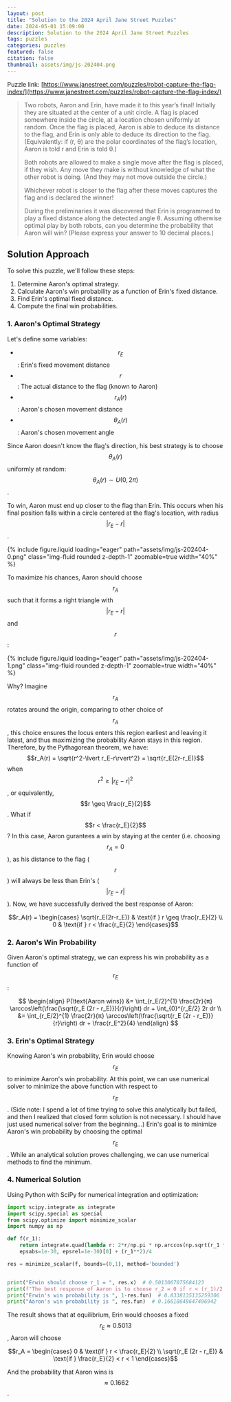```yaml
---
layout: post
title: "Solution to the 2024 April Jane Street Puzzles"
date: 2024-05-01 15:09:00
description: Solution to the 2024 April Jane Street Puzzles
tags: puzzles
categories: puzzles
featured: false
citation: false
thumbnail: assets/img/js-202404.png
---
```


Puzzle link: [https://www.janestreet.com/puzzles/robot-capture-the-flag-index/](https://www.janestreet.com/puzzles/robot-capture-the-flag-index/)
> Two robots, Aaron and Erin, have made it to this year’s final! Initially they are situated at the center of a unit circle. A flag is placed somewhere inside the circle, at a location chosen uniformly at random. Once the flag is placed, Aaron is able to deduce its distance to the flag, and Erin is only able to deduce its direction to the flag. (Equivalently: if (r, θ) are the polar coordinates of the flag’s location, Aaron is told r and Erin is told θ.) 
> 
> Both robots are allowed to make a single move after the flag is placed, if they wish. Any move they make is without knowledge of what the other robot is doing. (And they may not move outside the circle.)
> 
> Whichever robot is closer to the flag after these moves captures the flag and is declared the winner!
> 
> During the preliminaries it was discovered that Erin is programmed to play a fixed distance along the detected angle θ. Assuming otherwise optimal play by both robots, can you determine the probability that Aaron will win? (Please express your answer to 10 decimal places.)


## Solution Approach
To solve this puzzle, we'll follow these steps:
1. Determine Aaron's optimal strategy.
2. Calculate Aaron's win probability as a function of Erin's fixed distance.
3. Find Erin's optimal fixed distance.
4. Compute the final win probabilities.

### 1. Aaron's Optimal Strategy

Let's define some variables:
- $$r_E$$: Erin's fixed movement distance
- $$r$$: The actual distance to the flag (known to Aaron)
- $$r_A(r)$$: Aaron's chosen movement distance
- $$\theta_A(r)$$: Aaron's chosen movement angle

Since Aaron doesn't know the flag's direction, his best strategy is to choose $$\theta_A(r)$$ uniformly at random: $$\theta_A(r) \sim U(0, 2\pi)$$.

To win, Aaron must end up closer to the flag than Erin. This occurs when his final position falls within a circle centered at the flag's location, with radius $$\lvert r_E - r\rvert$$.

{% include figure.liquid loading="eager" path="assets/img/js-202404-0.png" class="img-fluid rounded z-depth-1" zoomable=true width="40%" %}

To maximize his chances, Aaron should choose $$r_A$$ such that it forms a right triangle with $$\lvert r_E-r\rvert$$ and $$r$$:

{% include figure.liquid loading="eager" path="assets/img/js-202404-1.png" class="img-fluid rounded z-depth-1" zoomable=true width="40%" %}

Why? Imagine $$r_A$$ rotates around the origin, comparing to other choice of $$r_A$$, this choice ensures the locus enters this region earliest and leaving it latest, and thus maximizing the probability Aaron stays in this region.
Therefore, by the Pythagorean theorem, we have: $$r_A(r) = \sqrt{r^2-\lvert r_E-r\rvert^2} = \sqrt{r_E(2r-r_E)}$$ when $$r^2 \geq \lvert r_E-r\rvert^2$$, or equivalently, $$r \geq \frac{r_E}{2}$$. What if $$r < \frac{r_E}{2}$$? In this case, Aaron gurantees a win by staying at the center (i.e. choosing $$r_A = 0$$), as his distance to the flag ($$r$$) will always be less than Erin's ($$\lvert r_E-r\rvert$$).
Now, we have successfully derived the best response of Aaron:

$$r_A(r) = \begin{cases} 
\sqrt{r_E(2r-r_E)} & \text{if } r \geq \frac{r_E}{2} \\
0 & \text{if } r < \frac{r_E}{2}
\end{cases}$$

### 2. Aaron's Win Probability

Given Aaron's optimal strategy, we can express his win probability as a function of $$r_E$$:

$$
\begin{align}
P(\text{Aaron wins}) &= \int_{r_E/2}^{1} \frac{2r}{π} \arccos\left(\frac{\sqrt{r_E (2r - r_E)}}{r}\right) dr + \int_{0}^{r_E/2} 2r dr \\
&= \int_{r_E/2}^{1} \frac{2r}{π} \arccos\left(\frac{\sqrt{r_E (2r - r_E)}}{r}\right) dr + \frac{r_E^2}{4}
\end{align}
$$

### 3. Erin's Optimal Strategy
Knowing Aaron's win probability, Erin would choose $$r_E$$ to minimize Aaron's win probability.
At this point, we can use numerical solver to minimize the above function with respect to $$r_E$$. 
(Side note: I spend a lot of time trying to solve this analytically but failed, and then I realized 
that closed form solution is not necessary. I should have just used numerical solver from the 
beginning...)
Erin's goal is to minimize Aaron's win probability by choosing the optimal $$r_E$$. While an analytical solution proves challenging, we can use numerical methods to find the minimum.

### 4. Numerical Solution
Using Python with SciPy for numerical integration and optimization:
```python
import scipy.integrate as integrate
import scipy.special as special
from scipy.optimize import minimize_scalar
import numpy as np

def f(r_1):
    return integrate.quad(lambda r: 2*r/np.pi * np.arccos(np.sqrt(r_1 * (2 * r - r_1))/r), r_1/2, 1, 
    epsabs=1e-30, epsrel=1e-30)[0] + (r_1**2)/4

res = minimize_scalar(f, bounds=(0,1), method='bounded')


print("Erwin should choose r_1 = ", res.x)  # 0.5013067075684123
print(f"The best response of Aaron is to choose r_2 = 0 if r < (r_1)/2 and choose r_2 = sqrt(r_1 * (2r - r_1)) if (r_1)/2 < r < 1")
print("Erwin's win probability is ", 1-res.fun)  # 0.8338135135259306
print("Aaron's win probability is ", res.fun)  # 0.16618648647406942
```

The result shows that at equilibrium, Erin would chooses a fixed $$r_E \approx 0.5013$$, Aaron will 
choose 

$$r_A = \begin{cases} 
0 & \text{if } r < \frac{r_E}{2} \\
\sqrt{r_E (2r - r_E)} & \text{if } \frac{r_E}{2} < r < 1
\end{cases}$$

And the probability that Aaron wins is $$\approx 0.1662$$.
